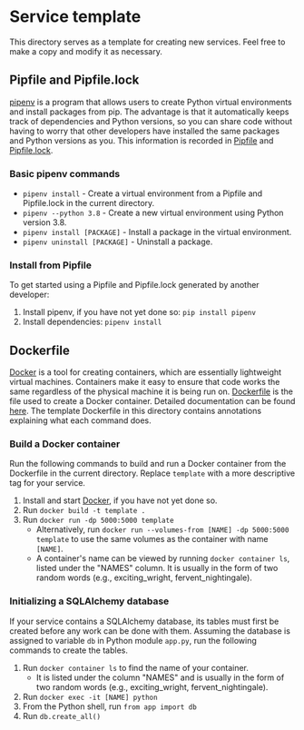 # Service template
This directory serves as a template for creating new services. Feel free
to make a copy and modify it as necessary.


## Pipfile and Pipfile.lock
[pipenv][1] is a program that allows users to create Python virtual
environments and install packages from pip. The advantage is that it
automatically keeps track of dependencies and Python versions, so you
can share code without having to worry that other developers have
installed the same packages and Python versions as you.
This information is recorded in [Pipfile](Pipfile) and
[Pipfile.lock](Pipfile.lock).

### Basic pipenv commands
- `pipenv install` - Create a virtual environment from a Pipfile and
Pipfile.lock in the current directory.
- `pipenv --python 3.8` - Create a new virtual environment using Python
version 3.8.
- `pipenv install [PACKAGE]` - Install a package in the virtual
environment.
- `pipenv uninstall [PACKAGE]` - Uninstall a package.

### Install from Pipfile
To get started using a Pipfile and Pipfile.lock generated by another
developer:

1. Install pipenv, if you have not yet done so: `pip install pipenv`
2. Install dependencies: `pipenv install`


## Dockerfile
[Docker][2] is a tool for creating containers, which are essentially
lightweight virtual machines. Containers make it easy to ensure that
code works the same regardless of the physical machine it is being run
on. [Dockerfile](Dockerfile) is the file used to create a Docker
container. Detailed documentation can be found [here][3]. The template
Dockerfile in this directory contains annotations explaining what each
command does.

### Build a Docker container
Run the following commands to build and run a Docker container from the
Dockerfile in the current directory. Replace `template` with a more
descriptive tag for your service.

1. Install and start [Docker][2], if you have not yet done so.
2. Run `docker build -t template .`
3. Run `docker run -dp 5000:5000 template`
    - Alternatively, run `docker run --volumes-from [NAME] -dp 5000:5000
    template` to use the same volumes as the container with name
    `[NAME]`.
    - A container's name can be viewed by running `docker container ls`,
    listed under the "NAMES" column. It is usually in the form of two
    random words (e.g., exciting_wright, fervent_nightingale).

### Initializing a SQLAlchemy database
If your service contains a SQLAlchemy database, its tables must first be
created before any work can be done with them. Assuming the database
is assigned to variable `db` in Python module `app.py`, run the
following commands to create the tables.

1. Run `docker container ls` to find the name of your container.
    - It is listed under the column "NAMES" and is usually in the form
    of two random words (e.g., exciting_wright, fervent_nightingale).
2. Run `docker exec -it [NAME] python`
3. From the Python shell, run `from app import db`
4. Run `db.create_all()`


[1]: https://pypi.org/project/pipenv/
[2]: https://www.docker.com/
[3]: https://docs.docker.com/engine/reference/builder/
